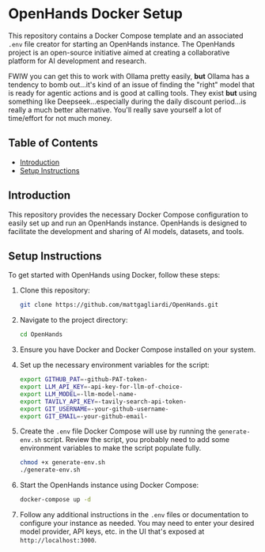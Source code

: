
# OpenHands Docker Setup

This repository contains a Docker Compose template and an associated `.env` file creator for starting an OpenHands instance. The OpenHands project is an open-source initiative aimed at creating a collaborative platform for AI development and research.

FWIW you can get this to work with Ollama pretty easily, **but** Ollama has a tendency to bomb out...it's kind of an issue of finding the "right" model that is ready for agentic actions and is good at calling tools. They exist **but** using something like Deepseek...especially during the daily discount period...is really a much better alternative. You'll really save yourself a lot of time/effort for not much money.

## Table of Contents

- [Introduction](#introduction)
- [Setup Instructions](#setup-instructions)

## Introduction

This repository provides the necessary Docker Compose configuration to easily set up and run an OpenHands instance. OpenHands is designed to facilitate the development and sharing of AI models, datasets, and tools.

## Setup Instructions

To get started with OpenHands using Docker, follow these steps:

1. Clone this repository:

   ```bash
   git clone https://github.com/mattgagliardi/OpenHands.git
   ```

2. Navigate to the project directory:

   ```bash
   cd OpenHands
   ```

3. Ensure you have Docker and Docker Compose installed on your system.

4. Set up the necessary environment variables for the script:

   ```bash
   export GITHUB_PAT=-github-PAT-token-
   export LLM_API_KEY=-api-key-for-llm-of-choice-
   export LLM_MODEL=-llm-model-name-
   export TAVILY_API_KEY=-tavily-search-api-token-
   export GIT_USERNAME=-your-github-username-
   export GIT_EMAIL=-your-github-email-
   ```

5. Create the `.env` file Docker Compose will use by running the `generate-env.sh` script. Review the script, you probably need to add some environment variables to make the script populate fully.

   ```bash
   chmod +x generate-env.sh
   ./generate-env.sh
   ```

6. Start the OpenHands instance using Docker Compose:

   ```bash
   docker-compose up -d
   ```

7. Follow any additional instructions in the `.env` files or documentation to configure your instance as needed. You may need to enter your desired model provider, API keys, etc. in the UI that's exposed at `http://localhost:3000`.
